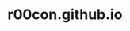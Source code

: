 # r00con.github.io
<html>
<head>
  <meta charset="UTF-8">
  <title>Melting Snowman Game</title>
  <link rel="stylesheet" href="style.css">
</head>
<body>
</body>
</html>
